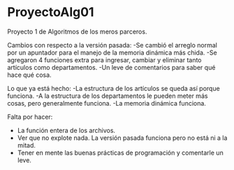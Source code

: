 # ProyectoAlg01
Proyecto 1 de Algoritmos de los meros parceros.

Cambios con respecto a la versión pasada:
-Se cambió el arreglo normal por un apuntador para el manejo de la memoria dinámica más chida.
-Se agregaron 4 funciones extra para ingresar, cambiar y eliminar tanto artículos como departamentos.
-Un leve de comentarios para saber qué hace qué cosa.

Lo que ya está hecho:
-La estructura de los artículos se queda así porque funciona.
-A la estructura de los departamentos le pueden meter más cosas, pero generalmente funciona.
-La memoria dinámica funciona.

Falta por hacer:
- La función entera de los archivos.
- Ver que no explote nada. La versión pasada funciona pero no está ni a la mitad.
- Tener en mente las buenas prácticas de programación y comentarle un leve.
